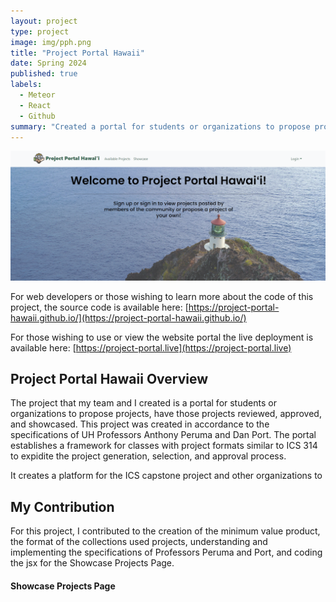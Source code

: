 ```yaml
---
layout: project
type: project
image: img/pph.png
title: "Project Portal Hawaii"
date: Spring 2024
published: true
labels:
  - Meteor
  - React
  - Github
summary: "Created a portal for students or organizations to propose projects, have those projects reviewed, approved, and showcased."
---
```


<img class="img-fluid" src="../img/Screenshot_pph_landing.png">

For web developers or those wishing to learn more about the code of this project, the source code is available here:
[https://project-portal-hawaii.github.io/](https://project-portal-hawaii.github.io/)

For those wishing to use or view the website portal the live deployment is available here: 
[https://project-portal.live](https://project-portal.live)


<h2>Project Portal Hawaii Overview</h2>
The project that my team and I created is a portal for students or organizations to propose projects, have those projects reviewed, approved, and showcased. This project was created in accordance to the specifications of UH Professors Anthony Peruma and Dan Port. The portal establishes a framework for classes with project formats similar to ICS 314 to expidite the project generation, selection, and approval process. 

It creates a platform for the ICS capstone project and other organizations to 

<h2>My Contribution</h2>
For this project, I contributed to the creation of the minimum value product, the format of the collections used projects, understanding and implementing the specifications of Professors Peruma and Port, and coding the jsx for the Showcase Projects Page. 

<h4>Showcase Projects Page</h4>
